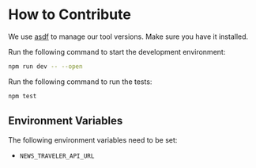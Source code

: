 # How to Contribute

We use [asdf](https://github.com/asdf-vm/asdf) to manage our tool versions. Make
sure you have it installed.

Run the following command to start the development environment:

```sh
npm run dev -- --open
```

Run the following command to run the tests:

```sh
npm test
```

## Environment Variables

The following environment variables need to be set:

- `NEWS_TRAVELER_API_URL`
